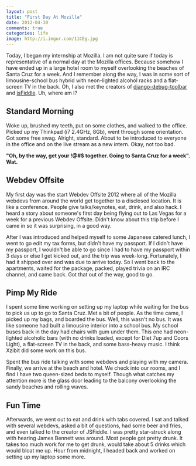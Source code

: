 ```yaml
---
layout: post
title: "First Day At Mozilla"
date: 2012-04-30
comments: true
categories: life
image: http://i.imgur.com/11CEg.jpg
---
```


Today, I began my internship at Mozilla. I am not quite sure if today is
representative of a normal day at the Mozilla offices. Because somehow I
have ended up in a large hotel room to myself overlooking the beaches of
Santa Cruz for a week. And I remember along the way, I was in some sort of
limousine-school bus hybrid with neon-lighted alcohol racks and a
flat-screen TV in the back. Oh, I also met the creators of
[django-debug-toolbar](https://github.com/django-debug-toolbar/django-debug-toolbar)
and [jsFiddle](http://jsfiddle.net). Uh, where am I?

<!-- more -->

## Standard Morning

Woke up, brushed my teeth, put on some clothes, and walked to the office.
Picked up my Thinkpad (i7 2.4GHz, 8Gb), went through some orientation. Got
some free swag. Alright, standard. About to be introduced to everyone in
the office and on the live stream as a new intern. Okay, not too bad.

**"Oh, by the way, get your !@#$ together. Going to Santa Cruz for a
week". Wat.**

## Webdev Offsite

My first day was the start Webdev Offsite 2012 where all of the Mozilla
webdevs from around the world get together to a disclosed location. It is
like a conference. People give talks/keynotes, eat, drink, and also hack.
I heard a story about someone's first day being flying out to Las Vegas for
a week for a previous Webdev Offsite. Didn't know about this trip before I
came in so it was surprising, in a good way.

After I was introduced and helped myself to some Japanese catered lunch, I
went to go edit my tax forms, but didn't have my passport. If I didn't have
my passport, I wouldn't be able to go since I had to have my passport
within 3 days or else I get kicked out, and the trip was week-long.
Fortunately, I had it shipped over and was due to arrive today.  So I went
back to the apartments, waited for the package, packed, played trivia on an
IRC channel, and came back. Got that out of the way, good to go.

## Pimp My Ride

I spent some time working on setting up my laptop while waiting for the bus
to pick us up to go to Santa Cruz. Met a bit of people. As the time came, I
picked up my bags, and boarded the bus. Well, this wasn't no bus. It was
like someone had built a limousine interior into a school bus. My school
buses back in the day had chairs with gum under them. This one had
neon-lighted alcoholic bars (with no drinks loaded, except for Diet 7up and
Coors Light), a flat-screen TV in the back, and some bass-heavy music. I
think Xzibit did some work on this bus.

Spent the bus ride talking with some webdevs and playing with my camera.
Finally, we arrive at the beach and hotel. We check into our rooms, and I
find I have two queen-sized beds to myself. Though what catches my
attention more is the glass door leading to the balcony overlooking the
sandy beaches and rolling waves.

## Fun Time

Afterwards, we went out to eat and drink with tabs covered. I sat and
talked with several webdevs, asked a bit of questions, had some beer and
fries, and even talked to the creator of JSFiddle. I was pretty star-struck
along with hearing James Bennett was around. Most people got pretty drunk.
It takes too much work for me to get drunk, would take about 5 drinks which
would bloat me up. Hour from midnight, I headed back and worked on setting
up my laptop some more.
